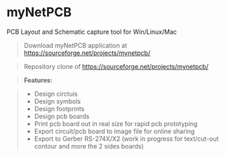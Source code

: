 
# myNetPCB
PCB Layout and Schematic capture tool for Win/Linux/Mac

>Download myNetPCB application at
https://sourceforge.net/projects/mynetpcb/

>Repository clone of
https://sourceforge.net/projects/mynetpcb/

> **Features:**

> - Design circtuis
> - Design symbols
> - Design footprints
> - Design pcb boards
> - Print pcb board out in real size for rapid pcb prototyping
> - Export circuit/pcb board to image file for online sharing
> - Export to Gerber RS-274X/X2 (work in progress for text/cut-out contour and more the 2 sides boards)
